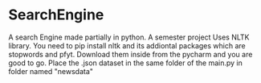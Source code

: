 # SearchEngine
A search Engine made partially in python. A semester project
Uses NLTK library. You need to pip install nltk and its addiontal packages which are stopwords and pfyt. Download them inside from the pycharm and you are good to go. Place the .json dataset in the same folder of the main.py in folder named "newsdata"

